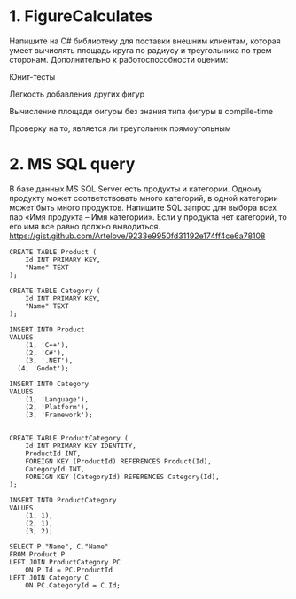 # 1. FigureCalculates

Напишите на C# библиотеку для поставки внешним клиентам, которая умеет вычислять площадь круга по радиусу и треугольника по трем сторонам. Дополнительно к работоспособности оценим:

Юнит-тесты

Легкость добавления других фигур

Вычисление площади фигуры без знания типа фигуры в compile-time

Проверку на то, является ли треугольник прямоугольным 

# 2. MS SQL query

В базе данных MS SQL Server есть продукты и категории. Одному продукту может соответствовать много категорий, в одной категории может быть много продуктов. Напишите SQL запрос для выбора всех пар «Имя продукта – Имя категории». Если у продукта нет категорий, то его имя все равно должно выводиться.
https://gist.github.com/Artelove/9233e9950fd31192e174ff4ce6a78108
```
CREATE TABLE Product (
	Id INT PRIMARY KEY,
	"Name" TEXT
);

CREATE TABLE Category (
	Id INT PRIMARY KEY,
	"Name" TEXT
);

INSERT INTO Product
VALUES
	(1, 'C++'),
	(2, 'C#'),
	(3, '.NET'),
  (4, 'Godot');
    
INSERT INTO Category
VALUES
	(1, 'Language'),
	(2, 'Platform'),
	(3, 'Framework');


CREATE TABLE ProductCategory (
    Id INT PRIMARY KEY IDENTITY,
	ProductId INT, 
  	FOREIGN KEY (ProductId) REFERENCES Product(Id),
	CategoryId INT, 
  	FOREIGN KEY (CategoryId) REFERENCES Category(Id),
);

INSERT INTO ProductCategory
VALUES
	(1, 1),
	(2, 1),
	(3, 2);

SELECT P."Name", C."Name"
FROM Product P
LEFT JOIN ProductCategory PC
	ON P.Id = PC.ProductId
LEFT JOIN Category C
	ON PC.CategoryId = C.Id;
```
